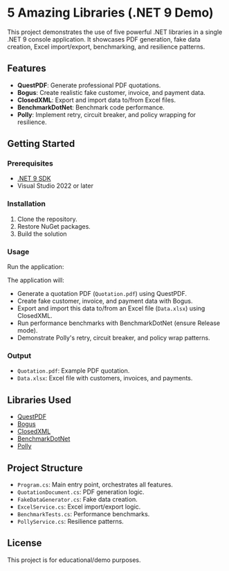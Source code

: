 ﻿# 5 Amazing Libraries (.NET 9 Demo)

This project demonstrates the use of five powerful .NET libraries in a single .NET 9 console application. It showcases PDF generation, fake data creation, Excel import/export, benchmarking, and resilience patterns.

## Features

- **QuestPDF**: Generate professional PDF quotations.
- **Bogus**: Create realistic fake customer, invoice, and payment data.
- **ClosedXML**: Export and import data to/from Excel files.
- **BenchmarkDotNet**: Benchmark code performance.
- **Polly**: Implement retry, circuit breaker, and policy wrapping for resilience.

## Getting Started

### Prerequisites

- [.NET 9 SDK](https://dotnet.microsoft.com/download/dotnet/9.0)
- Visual Studio 2022 or later

### Installation

1. Clone the repository.
2. Restore NuGet packages.
3. Build the solution



### Usage

Run the application:


The application will:

- Generate a quotation PDF (`Quotation.pdf`) using QuestPDF.
- Create fake customer, invoice, and payment data with Bogus.
- Export and import this data to/from an Excel file (`Data.xlsx`) using ClosedXML.
- Run performance benchmarks with BenchmarkDotNet (ensure Release mode).
- Demonstrate Polly's retry, circuit breaker, and policy wrap patterns.

### Output

- `Quotation.pdf`: Example PDF quotation.
- `Data.xlsx`: Excel file with customers, invoices, and payments.

## Libraries Used

- [QuestPDF](https://www.questpdf.com/)
- [Bogus](https://github.com/bchavez/Bogus)
- [ClosedXML](https://github.com/ClosedXML/ClosedXML)
- [BenchmarkDotNet](https://benchmarkdotnet.org/)
- [Polly](https://github.com/App-vNext/Polly)

## Project Structure

- `Program.cs`: Main entry point, orchestrates all features.
- `QuotationDocument.cs`: PDF generation logic.
- `FakeDataGenerator.cs`: Fake data creation.
- `ExcelService.cs`: Excel import/export logic.
- `BenchmarkTests.cs`: Performance benchmarks.
- `PollyService.cs`: Resilience patterns.

## License

This project is for educational/demo purposes.





